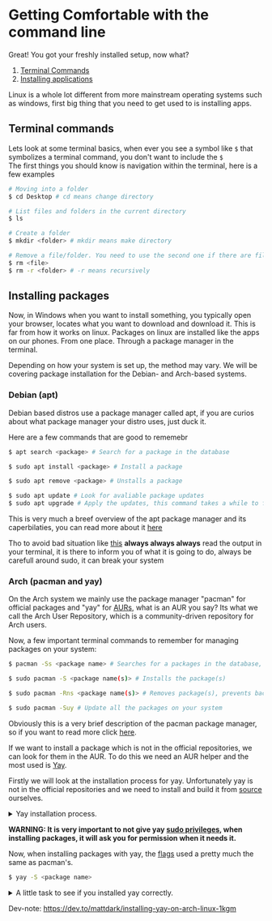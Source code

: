 # Getting Comfortable with the command line

Great! You got your freshly installed setup, now what?

1. [Terminal Commands](#terminal-commands)
2. [Installing applications](#installing-packages)

Linux is a whole lot different from more mainstream operating systems such as windows, first big thing that you need to get used to is installing apps.

## Terminal commands

Lets look at some terminal basics, when ever you see a symbol like `$` that symbolizes a terminal command, you don't want to include the `$`  
The first things you should know is navigation within the terminal, here is a few examples

```bash
# Moving into a folder
$ cd Desktop # cd means change directory

# List files and folders in the current directory
$ ls

# Create a folder
$ mkdir <folder> # mkdir means make directory

# Remove a file/folder. You need to use the second one if there are files in the folder
$ rm <file>
$ rm -r <folder> # -r means recursively 
```

## Installing packages

Now, in Windows when you want to install something, you typically open your browser, locates what you want to download and download it.
This is far from how it works on linux. Packages on linux are installed like the apps on our phones. From one place. Through a package manager in the terminal.

Depending on how your system is set up, the method may vary. We will be covering package installation for the Debian- and Arch-based systems.

### Debian (apt)

Debian based distros use a package manager called apt, if you are curios about what package manager your distro uses, just duck it.

Here are a few commands that are good to rememebr

```bash
$ apt search <package> # Search for a package in the database
```

```bash
$ sudo apt install <package> # Install a package 
```

```bash
$ sudo apt remove <package> # Unstalls a package
```

```bash
$ sudo apt update # Look for avaliable package updates
$ sudo apt upgrade # Apply the updates, this command takes a while to finish but you can do other tasks in the meantime
```

This is very much a breef overview of the apt package manager and its caperbilaties, you can read more about it [here](https://www.linode.com/docs/guides/apt-package-manager/)

Tho to avoid bad situation like [this](https://youtu.be/0506yDSgU7M?t=631) **always always always** read the output in your terminal, it is there to inform you of what it is going to do, always be carefull around sudo, it can break your system

### Arch (pacman and yay)

On the Arch system we mainly use the package manager "pacman" for official packages and "yay" for [AURs](https://wiki.archlinux.org/title/Arch_User_Repository), what is an AUR you say? Its what we call the Arch User Repository, which is a community-driven repository for Arch users.

Now, a few important terminal commands to remember for managing packages on your system:

```bash
$ pacman -Ss <package name> # Searches for a packages in the database, searches both in packages' names and descriptions
```

```bash
$ sudo pacman -S <package name(s)> # Installs the package(s) 
```

```bash
$ sudo pacman -Rns <package name(s)> # Removes package(s), prevents backups and dependencies which are no longer needed
```

```bash
$ sudo pacman -Suy # Update all the packages on your system
```

Obviously this is a very brief description of the pacman package manager, so if you want to read more click [here](https://wiki.archlinux.org/title/Pacman).

If we want to install a package which is not in the official repositories, we can look for them in the AUR.
To do this we need an AUR helper and the most used is [Yay](https://github.com/Jguer/yay).

Firstly we will look at the installation process for yay. Unfortunately yay is not in the official repositories and we need to install and build it from [source](technical_terminologies.md) ourselves.

<details closed="closed">
    <summary>Yay installation process.</summary>
    
```bash
# We need two packages to get started, git to download the project files and base-devel to compile.
# Base-devel contains tools required to build many packages.
$ sudo pacman -S git base-devel

# Now we can make a new folder, enter it and clone the files
$ git clone https://aur.archlinux.org/yay.git
$ cd yay

$ makepkg -si # [Compiles](technical_terminologies.md) the files.

# And now that we finished the install, we can remove the installation files again.
$ cd ..
$ rm -r yay
```

And thats how we successfully can install yay.

</details>

**WARNING: It is very important to not give yay [sudo privileges](technical_terminologies.md), when installing packages, it will ask you for permission when it needs it.**

Now, when installing packages with yay, the [flags](technical_terminologies.md) used a pretty much the same as pacman's.

```bash
$ yay -S <package name>
```

<details closed="closed">
  <summary>A little task to see if you installed yay correctly.</summary>

  <p>We want to make sure that we have yay correctly installed before starting.</p>

  ```bash
  $ yay -S asciiquarium-git # A small fun ascii art aquarium.
  $ asciiquarium # Runs the program and press q to quit.
  ```

</details>

Dev-note: https://dev.to/mattdark/installing-yay-on-arch-linux-1kgm
          
